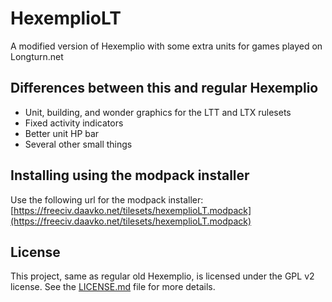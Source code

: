 # HexemplioLT

A modified version of Hexemplio with some extra units for games played on Longturn.net

## Differences between this and regular Hexemplio

- Unit, building, and wonder graphics for the LTT and LTX rulesets
- Fixed activity indicators
- Better unit HP bar
- Several other small things

## Installing using the modpack installer

Use the following url for the modpack installer: [https://freeciv.daavko.net/tilesets/hexemplioLT.modpack](https://freeciv.daavko.net/tilesets/hexemplioLT.modpack)

## License

This project, same as regular old Hexemplio, is licensed under the GPL v2 license. See the [LICENSE.md](LICENSE.md) file for more details.